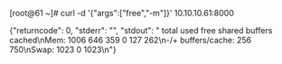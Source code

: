 
[root@61 ~]# curl -d '{"args":["free","-m"]}' 10.10.10.61:8000    

{"returncode": 0, "stderr": "", "stdout": "             total       used       free     shared    buffers     cached\nMem:          1006        646        359          0        127        262\n-/+ buffers/cache:        256        750\nSwap:         1023          0       1023\n"}
